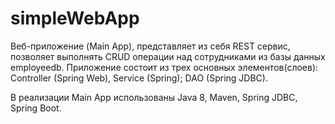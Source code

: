 # simpleWebApp

Веб-приложение (Main App), представляет из себя REST сервис, позволяет выполнять CRUD операции над сотрудниками из базы данных employeedb.
Приложение состоит из трех основных элементов(слоев): Controller (Spring Web), Service (Spring); DAO (Spring JDBC). 

В реализации Main App использованы Java 8, Maven, Spring JDBC, Spring Boot.
